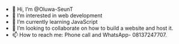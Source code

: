 - 👋 Hi, I’m @Oluwa-SeunT
- 👀 I’m interested in web development
- 🌱 I’m currently learning JavaScript
- 💞️ I’m looking to collaborate on how to build a website and host it.
- 📫 How to reach me: Phone call and WhatsApp- 08137247707.

<!---
Oluwa-SeunT/Oluwa-SeunT is a ✨ special ✨ repository because its `README.md` (this file) appears on your GitHub profile.
You can click the Preview link to take a look at your changes.
--->

